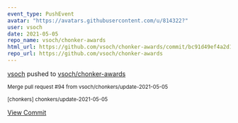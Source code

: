 ```yaml
---
event_type: PushEvent
avatar: "https://avatars.githubusercontent.com/u/814322?"
user: vsoch
date: 2021-05-05
repo_name: vsoch/chonker-awards
html_url: https://github.com/vsoch/chonker-awards/commit/bc91d49ef4a2d1a82f0490929e68493bd1fd3214
repo_url: https://github.com/vsoch/chonker-awards
---
```


<a href='https://github.com/vsoch' target='_blank'>vsoch</a> pushed to <a href='https://github.com/vsoch/chonker-awards' target='_blank'>vsoch/chonker-awards</a>

<small>Merge pull request #94 from vsoch/chonkers/update-2021-05-05

[chonkers] chonkers/update-2021-05-05</small>

<a href='https://github.com/vsoch/chonker-awards/commit/bc91d49ef4a2d1a82f0490929e68493bd1fd3214' target='_blank'>View Commit</a>